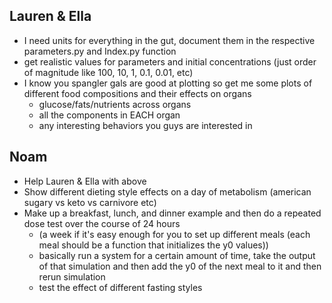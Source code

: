 
## Lauren & Ella
- I need units for everything in the gut, document them in the respective parameters.py and Index.py function
- get realistic values for parameters and initial concentrations (just order of magnitude like 100, 10, 1, 0.1, 0.01, etc)
- I know you spangler gals are good at plotting so get me some plots of different food compositions and their effects on organs
    - glucose/fats/nutrients across organs
    - all the components in EACH organ
    - any interesting behaviors you guys are interested in

## Noam
- Help Lauren & Ella with above
- Show different dieting style effects on a day of metabolism (american sugary vs keto vs carnivore etc)
- Make up a breakfast, lunch, and dinner example and then do a repeated dose test over the course of 24 hours
    - (a week if it's easy enough for you to set up different meals (each meal should be a function that initializes the y0 values))
    - basically run a system for a certain amount of time, take the output of that simulation and then add the y0 of the next meal to it and then rerun simulation
    - test the effect of different fasting styles
